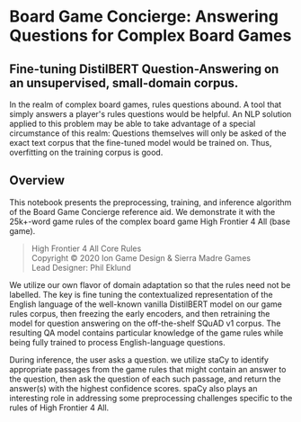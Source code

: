 # Board Game Concierge: Answering Questions for Complex Board Games
## Fine-tuning DistilBERT Question-Answering on an unsupervised, small-domain corpus.
In the realm of complex board games, rules questions abound. A tool that simply answers a player's rules questions would be helpful. An NLP solution applied to this problem may be able to take advantage of a special circumstance of this realm: Questions themselves will only be asked of the exact text corpus that the fine-tuned model would be trained on. Thus, overfitting on the training corpus is good.
## Overview
This notebook presents the preprocessing, training, and inference algorithm of the Board Game Concierge reference aid. We demonstrate it with the 25k+-word game rules of the complex board game High Frontier 4 All (base game). 
> High Frontier 4 All Core Rules   
Copyright &copy; 2020 Ion Game Design & Sierra Madre Games  
Lead Designer: Phil Eklund  

We utilize our own flavor of domain adaptation so that the rules need not be labelled. The key is fine tuning the contextualized representation of the English language of the well-known vanilla DistilBERT model on our game rules corpus, then freezing the early encoders, and then retraining the model for question answering on the off-the-shelf SQuAD v1 corpus. The resulting QA model contains particular knowledge of the game rules while being fully trained to process English-language questions.

During inference, the user asks a question. we utilize staCy to identify appropriate passages from the game rules that might contain an answer to the question, then ask the question of each such passage, and return the answer(s) with the highest confidence scores. spaCy also plays an interesting role in addressing some preprocessing challenges specific to the rules of High Frontier 4 All.
